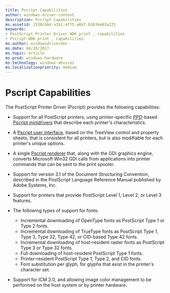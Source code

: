 ```yaml
---
title: Pscript Capabilities
author: windows-driver-content
description: Pscript Capabilities
ms.assetid: 1530cb64-a1b1-4ff5-a6bf-b3634e83a225
keywords:
- PostScript Printer Driver WDK print , capabilities
- Pscript WDK print , capabilities
ms.author: windowsdriverdev
ms.date: 04/20/2017
ms.topic: article
ms.prod: windows-hardware
ms.technology: windows-devices
ms.localizationpriority: medium
---
```


# Pscript Capabilities





The PostScript Printer Driver (Pscript) provides the following capabilities:

-   Support for all PostScript printers, using printer-specific [*PPD*](https://msdn.microsoft.com/library/windows/hardware/ff556325#wdkgloss-postscript-printer-description--ppd-)-based [Pscript minidrivers](pscript-minidrivers.md) that describe each printer's characteristics.

-   A [Pscript user interface](pscript-user-interface.md), based on the TreeView control and property sheets, that is consistent for all printers, but is also modifiable for each printer's unique options.

-   A single [Pscript renderer](pscript-renderer.md) that, along with the GDI graphics engine, converts Microsoft Win32 GDI calls from applications into printer commands that can be sent to the print spooler.

-   Support for version 3.1 of the Document Structuring Convention, described in the PostScript Language Reference Manual published by Adobe Systems, Inc.

-   Support for printers that provide PostScript Level 1, Level 2, or Level 3 features.

-   The following types of support for fonts:
    -   Incremental downloading of OpenType fonts as PostScript Type 1 or Type 2 fonts.
    -   Incremental downloading of TrueType fonts as PostScript Type 1, Type 3, Type 32, Type 42, or CID-based Type 42 fonts.
    -   Incremental downloading of host-resident raster fonts as PostScript Type 3 or Type 32 fonts.
    -   Full downloading of host-resident PostScript Type 1 fonts.
    -   Printer-resident PostScript Type 1, Type 2, and CID fonts.
    -   Font substitution per glyph, for glyphs that exist in the printer's character set.
-   Support for ICM 2.0, and allowing image color management to be performed on the host system or by printer hardware.

 

 




